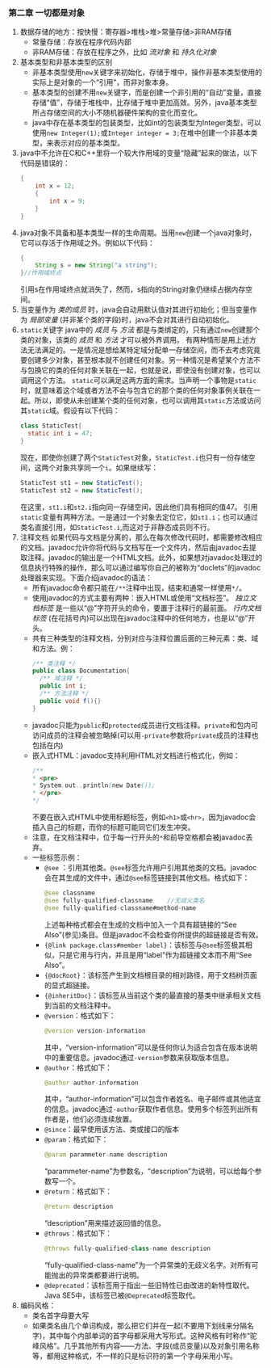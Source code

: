 ### 第二章 一切都是对象
1. 数据存储的地方：按快慢：寄存器>堆栈>堆>常量存储>非RAM存储
    - 常量存储：存放在程序代码内部
    - 非RAM存储：存放在程序之外，比如 *流对象* 和 *持久化对象*
2. 基本类型和非基本类型的区别
    <input type="hidden" value="Just for something ! You can ignore it.">
    - 非基本类型使用`new`关键字来初始化，存储于堆中，操作非基本类型使用的实际上是对象的一个“引用”，而非对象本身。
    - 基本类型的创建不用`new`关键字，而是创建一个非引用的“自动”变量，直接存储“值”，存储于堆栈中，比存储于堆中更加高效。另外，java基本类型所占存储空间的大小不随机器硬件架构的变化而变化。
    - java中存在基本类型的包装类型，比如int的包装类型为Integer类型，可以使用`new Integer(1);`或`Integer integer = 3;`在堆中创建一个非基本类型，来表示对应的基本类型。
3. java中不允许在C和C++里将一个较大作用域的变量“隐藏”起来的做法，以下代码是错误的：
    ```java
    {
        int x = 12;
        {
            int x = 9;
        }
    }
    ```
4. java对象不具备和基本类型一样的生命周期。当用`new`创建一个java对象时，它可以存活于作用域之外。例如以下代码：
    ```java
    {
        String s = new String("a string");
    }//作用域终点
    ```
    引用s在作用域终点就消失了，然而，s指向的String对象仍继续占据内存空间。
5. 当变量作为 *类的成员* 时，java会自动用默认值对其进行初始化；但当变量作为 *局部变量* (并非某个类的字段)时，java不会对其进行自动初始化。
6. `static`关键字
java中的 *成员* 与 *方法* 都是与类绑定的，只有通过`new`创建那个类的对象，该类的 *成员* 和 *方法* 才可以被外界调用。
有两种情形是用上述方法无法满足的。一是情况是想给某特定域分配单一存储空间，而不去考虑究竟要创建多少对象，甚至根本就不创建任何对象。另一种情况是希望某个方法不与包换它的类的任何对象关联在一起，也就是说，即使没有创建对象，也可以调用这个方法。
`static`可以满足这两方面的需求。当声明一个事物是`static`时，就意味着这个域或者方法不会与包含它的那个类的任何对象事例关联在一起。所以，即使从未创建某个类的任何对象，也可以调用其`static`方法或访问其`static`域。假设有以下代码：
    ```java
    class StaticTest{
      static int i = 47;
    }
    ```
    现在，即使你创建了两个`StaticTest`对象，`StaticTest.i`也只有一份存储空间，这两个对象共享同一个`i`。如果继续写：
    ```java
    StaticTest st1 = new StaticTest();
    StaticTest st2 = new StaticTest();
    ```
    在这里，`st1.i`和`st2.i`指向同一存储空间，因此他们具有相同的值47。
引用`static`变量有两种方法。一是通过一个对象去定位它，如`st1.i`；也可以通过类名直接引用，如`StaticTest.i`,而这对于非静态成员则不行。
7. 注释文档
如果代码与文档是分离的，那么在每次修改代码时，都需要修改相应的文档。javadoc允许你将代码与文档写在一个文件内，然后由javadoc去提取注释。javadoc的输出是一个HTML文档。此外，如果想对javadoc处理过的信息执行特殊的操作，那么可以通过编写你自己的被称为“doclets”的javadoc处理器来实现。下面介绍javadoc的语法：
    - 所有javadoc命令都只能在`/**`注释中出现，结束和通常一样使用`*/`。
    - 使用javadoc的方式主要有两种：嵌入HTML或使用“文档标签”。 *独立文档标签* 是一些以“@”字符开头的命令，要置于注释行的最前面。 *行内文档标签* (在花括号内)可以出现在javadoc注释中的任何地方，也是以“@”开头。
    - 共有三种类型的注释文档，分别对应与注释位置后面的三种元素：类、域和方法。例：
        ```java
        /** 类注释 */
        public class Documentation{
          /** 域注释 */
          public int i;
          /** 方法注释 */
          public void f(){}
        }
        ```
    - javadoc只能为`public`和`protected`成员进行文档注释。`private`和包内可访问成员的注释会被忽略掉(可以用`-private`参数将`private`成员的注释也包括在内)
    - 嵌入式HTML：javadoc支持利用HTML对文档进行格式化，例如：
        ```java
        /**
        * <pre>
        * System.out..println(new Date());
        * </pre>
        */
        ```
        不要在嵌入式HTML中使用标题标签，例如`<h1>`或`<hr>`，因为javadoc会插入自己的标题，而你的标题可能同它们发生冲突。
    - 注意，在文档注释中，位于每一行开头的`*`和前导空格都会被javadoc丢弃。
    - 一些标签示例：
        - `@see` ：引用其他类。`@see`标签允许用户引用其他类的文档。javadoc会在其生成的文件中，通过`@see`标签链接到其他文档。格式如下：
            ```java
            @see classname
            @see fully-qualified-classname    //无歧义类名
            @see fully-qualified-classname#method-name
            ```
            上述每种格式都会在生成的文档中加入一个具有超链接的“See Also”(参见)条目。但是javadoc不会检查你所提供的超链接是否有效。
        - `{@link package.class#member label}`：该标签与`@see`标签极其相似，只是它用与行内，并且是用“label”作为超链接文本而不用“See Also”。
        - `{@docRoot}`：该标签产生到文档根目录的相对路径，用于文档树页面的显式超链接。
        - `{@inheritDoc}`：该标签从当前这个类的最直接的基类中继承相关文档到当前的文档注释中。
        - `@version`：格式如下：
            ```java
            @version version-information
            ```
            其中，“version-information”可以是任何你认为适合包含在版本说明中的重要信息。javadoc通过`-version`参数来获取版本信息。
        - `@author`：格式如下：
            ```java
            @author author-information
            ```
            其中，“author-information”可以包含作者姓名、电子邮件或其他适宜的信息。javadoc通过`-author`获取作者信息。使用多个标签列出所有作者是，他们必须连续放置。
        - `@since`：最早使用该方法、类或接口的版本
        - `@param`：格式如下：
            ```java
            @param parammeter-name description
            ```
            “parammeter-name”为参数名，“description”为说明，可以给每个参数写一个。
        - `@return`：格式如下：
            ```java
            @return description
            ```
            “description”用来描述返回值的信息。
        - `@throws`：格式如下：
            ```java
            @throws fully-qualified-class-name description
            ```
            “fully-qualified-class-name”为一个异常类的无歧义名字。对所有可能抛出的异常类都要进行说明。
        - `@deprecated`：该标签用于指出一些旧特性已由改进的新特性取代。Java SE5中，该标签已被`@Deprecated`标签取代。
8. 编码风格：
    - 类名首字母要大写
    - 如果类名由几个单词构成，那么把它们并在一起(不要用下划线来分隔名字)，其中每个内部单词的首字母都采用大写形式。这种风格有时称作“驼峰风格”。几乎其他所有内容——方法、字段(成员变量)以及对象引用名称等，都用这种格式，不一样的只是标识符的第一个字母采用小写。
